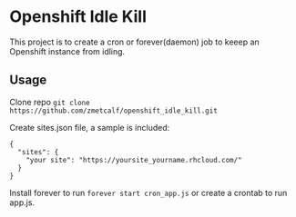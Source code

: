 Openshift Idle Kill
===================

This project is to create a cron or forever(daemon) job to keeep an Openshift
instance from idling.

## Usage

Clone repo `git clone https://github.com/zmetcalf/openshift_idle_kill.git`

Create sites.json file, a sample is included:
```
{
  "sites": {
    "your site": "https://yoursite_yourname.rhcloud.com/"
  }
}

```
Install forever to run `forever start cron_app.js` or create a crontab to run
app.js.
